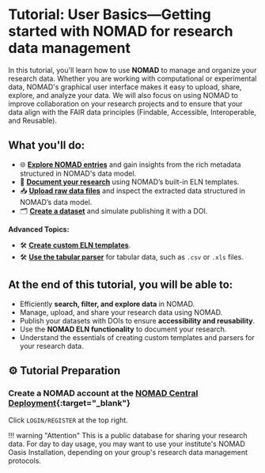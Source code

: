 # Tutorial: User Basics&mdash;Getting started with NOMAD for research data management

In this tutorial, you'll learn how to use **NOMAD** to manage and organize your research data. Whether you are working with computational or experimental data, NOMAD's graphical user interface makes it easy to upload, share, explore, and analyze your data. We will also focus on using NOMAD to improve collaboration on your research projects and to ensure that your data align with the FAIR data principles (Findable, Accessible, Interoperable, and Reusable).

## What you'll do:

- 🌐 [**Explore NOMAD entries**](./T16_2/T16_2_explore_data_records.md) and gain insights from the rich metadata structured in NOMAD's data model.
- 📖 [**Document your research**](./T16_6/T16_6_document_your_research.md) using NOMAD’s built-in ELN templates.
- 📥 [**Upload raw data files**](./T16_3/T16_3_upload_raw_data_files.md) and inspect the extracted data structured in NOMAD’s data model.
- 🗂️ [**Create a dataset**](./T16_5/T16_5_create_a_dataset.md) and simulate publishing it with a DOI.

**Advanced Topics:**

- 🛠️ [**Create custom ELN templates**](./T16_7/T16_7_create_custom_eln_templates.md).
- 🛠️ [**Use the tabular parser**](./T16_8/T16_8_write_a_custom_parser.md) for tabular data, such as `.csv` or `.xls` files.

## At the end of this tutorial, you will be able to:
- Efficiently **search, filter, and explore data** in NOMAD.
- Manage, upload, and share your research data using NOMAD.
- Publish your datasets with DOIs to ensure **accessibility and reusability**.
- Use the **NOMAD ELN functionality** to document your research.
- Understand the essentials of creating custom templates and parsers for your research data.

## ⚙️ Tutorial Preparation

### Create a NOMAD account at the [NOMAD Central Deployment](https://nomad-lab.eu/prod/v1/gui/about/information){:target="\_blank"}

Click `LOGIN/REGISTER` at the top right.

!!! warning "Attention"
    This is a public database for sharing your research data. For day to day usage, you may want to use your institute's NOMAD Oasis Installation, depending on your group's research data management protocols.
